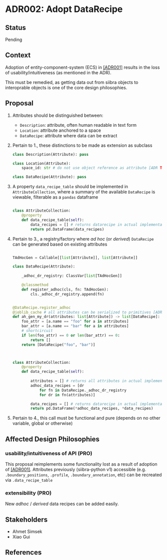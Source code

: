 # ADR002: Adopt DataRecipe

## Status

Pending

## Context

Adoption of entity-component-system (ECS) in [[ADR001]](ADR001-use-ecs.md) results in the loss of usability/intuitiveness (as mentioned in the ADR). 

This must be remedied, as getting data out from siibra objects to interoprable objects is one of the core design philosophies.

## Proposal

1. Attributes should be distinguished between:
    - `Description`: attribute, often human readable in text form
    - `Location`: attribute anchored to a space
    - `DataRecipe`: attribute where data can be extract


2. Pertain to 1., these distinctions to be made as extension as subclass

    ```python
    class Description(Attribute): pass

    class Location(Attribute):
        space_id: str # do not use object reference as attribute [ADR TBD]

    class DataRecipe(Attribute): pass
    ```

3. A property `data_recipe_table` should be implemented in `AttributeCollection`, where a summary of the available `DataRecipe` is viewable, filterable as a `pandas` dataframe

    ```python

    class AttributeCollection:
        @property
        def data_recipe_table(self):
            data_recipes = [] # returns datarecipe in actual implementation
            return pd.DataFrame(data_recipes)
    ```

4. Pertain to 3., a registry/factory where _ad hoc_ (or _derived_) `DataRecipe` can be generated based on existing attributes

    ```python

    TAdHocGen = Callable[[list[Attribute]], list[Attribute]]

    class DataRecipe(Attribute):
        
        _adhoc_dr_registry: ClassVar[list[TAdHocGen]]

        @classmethod
        def register_adhoc(cls, fn: TAdHocGen):
            cls._adhoc_dr_registry.append(fn)


    @DataRecipe.register_adhoc
    @joblib_cache # all attributes can be serialized to primitives [ADR TBD]
    def ah_gen_my_dr(attributes: list[Attribute]) -> list[DataRecipe]:
        foo_attr = [a.name == "foo" for a in attributes]
        bar_attr = [a.name == "bar" for a in attributes]
        # shortcircuit
        if len(foo_attr) == 0 or len(bar_attr) == 0:
            return []
        return [DataRecipe("foo", "bar")]
    

    
    class AttributeCollection:
        @property
        def data_recipe_table(self):
            
            attributes = [] # returns all attributes in actual implementation
            adhoc_data_recipes = [dr
                for fn in DataRecipe._adhoc_dr_registry
                for dr in fn(attributes)]

            data_recipes = [] # returns datarecipe in actual implementation
            return pd.DataFrame(*adhoc_data_recipes, *data_recipes)
    ```

5. Pertain to 4., this call must be functional and pure (depends on no other variable, global or otherwise)


## Affected Design Philosophies

### usability/intuitiveness of API (PRO)

This proposal reimplements some functionality lost as a result of adoption of [[ADR001]](ADR001-use-ecs.md). Attributes previously (siibra-python v1) accessible (e.g. `.boundary_positions`, `.profile`, `.boundary_annotation`, etc) can be recreated via `.data_recipe_table`

### extensibility (PRO)

New _adhoc_ / _derived_ data recipes can be added easily.

## Stakeholders

- Ahmet Simsek
- Xiao Gui

## References


